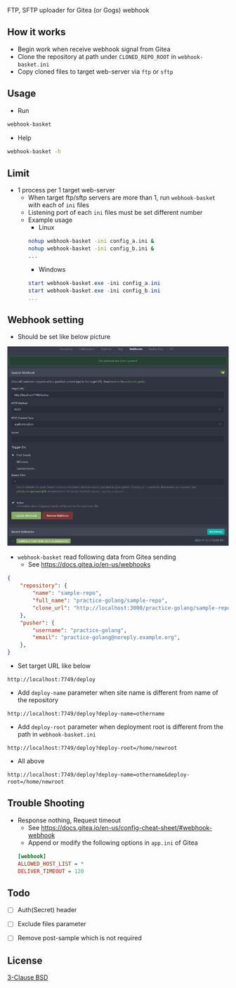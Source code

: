 FTP, SFTP uploader for Gitea (or Gogs) webhook

## How it works
* Begin work when receive webhook signal from Gitea
* Clone the repository at path under `CLONED_REPO_ROOT` in `webhook-basket.ini`
* Copy cloned files to target web-server via `ftp` or `sftp`

## Usage
* Run
```sh
webhook-basket
```
* Help
```sh
webhook-basket -h
```

## Limit
* 1 process per 1 target web-server
    * When target ftp/sftp servers are more than 1, run `webhook-basket` with each of `ini` files
    * Listening port of each `ini` files must be set different number
    * Example usage
        * Linux
        ```sh
        nohup webhook-basket -ini config_a.ini &
        nohup webhook-basket -ini config_b.ini &
        ...
        ```
        * Windows
        ```powershell
        start webhook-basket.exe -ini config_a.ini
        start webhook-basket.exe -ini config_b.ini
        ...
        ```


## Webhook setting
* Should be set like below picture

![gitea](/doc/gitea.png)

* `webhook-basket` read following data from Gitea sending
    * See https://docs.gitea.io/en-us/webhooks
```json
{
    "repository": {
        "name": "sample-repo",
        "full_name": "practice-golang/sample-repo",
        "clone_url": "http://localhost:3000/practice-golang/sample-repo.git",
    },
    "pusher": {
        "username": "practice-golang",
        "email": "practice-golang@noreply.example.org",
    },
}
```

* Set target URL like below
```
http://localhost:7749/deploy
```

* Add `deploy-name` parameter when site name is different from name of the repository
```
http://localhost:7749/deploy?deploy-name=othername
```
* Add `deploy-root` parameter when deployment root is different from the path in `webhook-basket.ini`
```
http://localhost:7749/deploy?deploy-root=/home/newroot
```
* All above
```
http://localhost:7749/deploy?deploy-name=othername&deploy-root=/home/newroot
```


## Trouble Shooting
* Response nothing, Request timeout
    * See https://docs.gitea.io/en-us/config-cheat-sheet/#webhook-webhook
    * Append or modify the following options in `app.ini` of Gitea
    ```ini
    [webhook]
    ALLOWED_HOST_LIST = *
    DELIVER_TIMEOUT = 120
    ```


## Todo
* [ ] Auth(Secret) header
* [ ] Exclude files parameter
* [ ] Remove post-sample which is not required


## License

[3-Clause BSD](https://opensource.org/licenses/BSD-3-Clause)
